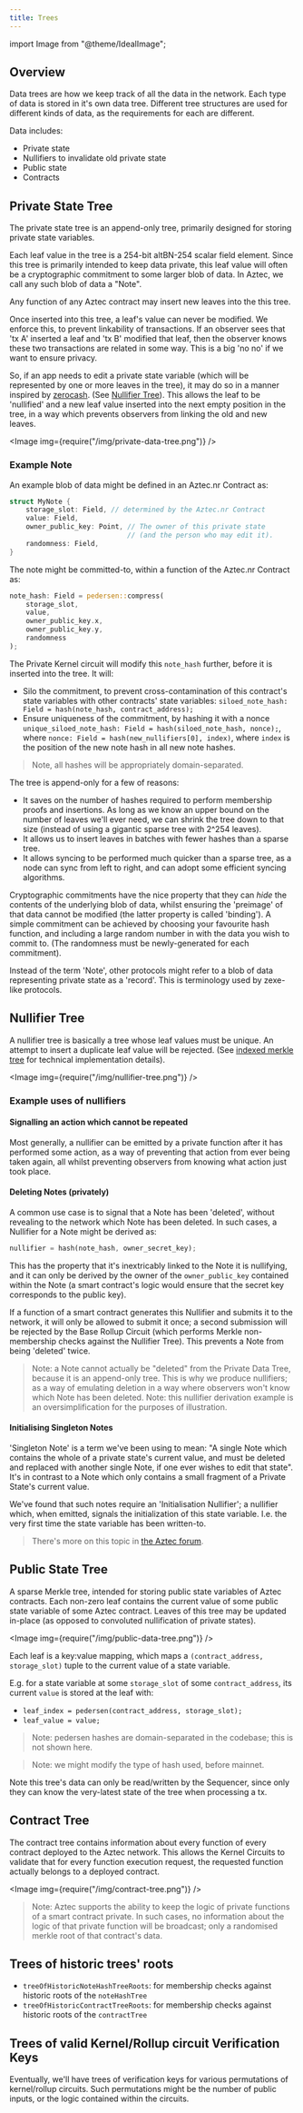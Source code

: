 ```yaml
---
title: Trees
---
```


import Image from "@theme/IdealImage";

## Overview

Data trees are how we keep track of all the data in the network. Each type of data is stored in it's own data tree. Different tree structures are used for different kinds of data, as the requirements for each are different.

Data includes:

- Private state
- Nullifiers to invalidate old private state
- Public state
- Contracts

## Private State Tree

The private state tree is an append-only tree, primarily designed for storing private state variables.

Each leaf value in the tree is a 254-bit altBN-254 scalar field element. Since this tree is primarily intended to keep data private, this leaf value will often be a cryptographic commitment to some larger blob of data. In Aztec, we call any such blob of data a "Note".

Any function of any Aztec contract may insert new leaves into the this tree.

Once inserted into this tree, a leaf's value can never be modified. We enforce this, to prevent linkability of transactions. If an observer sees that 'tx A' inserted a leaf and 'tx B' modified that leaf, then the observer knows these two transactions are related in some way. This is a big 'no no' if we want to ensure privacy.

So, if an app needs to edit a private state variable (which will be represented by one or more leaves in the tree), it may do so in a manner inspired by [zerocash](http://zerocash-project.org/media/pdf/zerocash-extended-20140518.pdf). (See [Nullifier Tree](#nullifier-tree)). This allows the leaf to be 'nullified' and a new leaf value inserted into the next empty position in the tree, in a way which prevents observers from linking the old and new leaves.

<Image img={require("/img/private-data-tree.png")} />

<!-- TODO: consider separating Note and Nullifier examples into their own doc, because it's actually a very large topic in itself, and can be expanded upon in much more detail than shown here. -->

### Example Note

An example blob of data might be defined in an Aztec.nr Contract as:

```rust
struct MyNote {
    storage_slot: Field, // determined by the Aztec.nr Contract
    value: Field,
    owner_public_key: Point, // The owner of this private state
                             // (and the person who may edit it).
    randomness: Field,
}
```

The note might be committed-to, within a function of the Aztec.nr Contract as:

```rust
note_hash: Field = pedersen::compress(
    storage_slot,
    value,
    owner_public_key.x,
    owner_public_key.y,
    randomness
);
```

The Private Kernel circuit will modify this `note_hash` further, before it is inserted into the tree. It will:

- Silo the commitment, to prevent cross-contamination of this contract's state variables with other contracts' state variables:
  `siloed_note_hash: Field = hash(note_hash, contract_address);`
- Ensure uniqueness of the commitment, by hashing it with a nonce
  `unique_siloed_note_hash: Field = hash(siloed_note_hash, nonce);`, where `nonce: Field = hash(new_nullifiers[0], index)`, where `index` is the position of the new note hash in all new note hashes.

> Note, all hashes will be appropriately domain-separated.

The tree is append-only for a few of reasons:

- It saves on the number of hashes required to perform membership proofs and insertions. As long as we know an upper bound on the number of leaves we'll ever need, we can shrink the tree down to that size (instead of using a gigantic sparse tree with 2^254 leaves).
- It allows us to insert leaves in batches with fewer hashes than a sparse tree.
- It allows syncing to be performed much quicker than a sparse tree, as a node can sync from left to right, and can adopt some efficient syncing algorithms.

Cryptographic commitments have the nice property that they can _hide_ the contents of the underlying blob of data, whilst ensuring the
'preimage' of that data cannot be modified (the latter property is called 'binding'). A simple commitment can be achieved by choosing your favourite hash function, and including a large random number in with the data you wish to commit to. (The randomness must be newly-generated for each commitment).

Instead of the term 'Note', other protocols might refer to a blob of data representing private state as a 'record'. This is terminology used by zexe-like protocols.

## Nullifier Tree

A nullifier tree is basically a tree whose leaf values must be unique. An attempt to insert a duplicate leaf value will be rejected. (See [indexed merkle tree](./indexed_merkle_tree) for technical implementation details).

<Image img={require("/img/nullifier-tree.png")} />

### Example uses of nullifiers

#### Signalling an action which cannot be repeated

Most generally, a nullifier can be emitted by a private function after it has performed some action, as a way of preventing that action from ever being taken again, all whilst preventing observers from knowing what action just took place.

#### Deleting Notes (privately)

A common use case is to signal that a Note has been 'deleted', without revealing to the network which Note has been deleted. In such cases, a Nullifier for a Note might be derived as:

```rust
nullifier = hash(note_hash, owner_secret_key);
```

This has the property that it's inextricably linked to the Note it is nullifying, and it can only be derived by the owner of the `owner_public_key` contained within the Note (a smart contract's logic would ensure that the secret key corresponds to the public key).

If a function of a smart contract generates this Nullifier and submits it to the network, it will only be allowed to submit it once; a second submission will be rejected by the Base Rollup Circuit (which performs Merkle non-membership checks against the Nullifier Tree). This prevents a Note from being 'deleted' twice.

> Note: a Note cannot actually be "deleted" from the Private Data Tree, because it is an append-only tree. This is why we produce nullifiers; as a way of emulating deletion in a way where observers won't know which Note has been deleted.
> Note: this nullifier derivation example is an oversimplification for the purposes of illustration.

#### Initialising Singleton Notes

'Singleton Note' is a term we've been using to mean: "A single Note which contains the whole of a private state's current value, and must be deleted and replaced with another single Note, if one ever wishes to edit that state". It's in contrast to a Note which only contains a small fragment of a Private State's current value. <!-- TODO: write about fragmented private state, somewhere. -->

We've found that such notes require an 'Initialisation Nullifier'; a nullifier which, when emitted, signals the initialization of this state variable. I.e. the very first time the state variable has been written-to.

> There's more on this topic in [the Aztec forum](https://discourse.aztec.network/t/utxo-syntax-2-initialising-singleton-utxos/47).

## Public State Tree

A sparse Merkle tree, intended for storing public state variables of Aztec contracts. Each non-zero leaf contains the current value of some public state variable of some Aztec contract. Leaves of this tree may be updated in-place (as opposed to convoluted nullification of private states).

<Image img={require("/img/public-data-tree.png")} />

Each leaf is a key:value mapping, which maps a `(contract_address, storage_slot)` tuple to the current value of a state variable.

E.g. for a state variable at some `storage_slot` of some `contract_address`, its current `value` is stored at the leaf with:

- `leaf_index = pedersen(contract_address, storage_slot);`
- `leaf_value = value;`

> Note: pedersen hashes are domain-separated in the codebase; this is not shown here.

> Note: we might modify the type of hash used, before mainnet.

Note this tree's data can only be read/written by the Sequencer, since only they can know the very-latest state of the tree when processing a tx.

## Contract Tree

The contract tree contains information about every function of every contract deployed to the Aztec network. This allows the Kernel Circuits to validate that for every function execution request, the requested function actually belongs to a deployed contract.

<Image img={require("/img/contract-tree.png")} />

> Note: Aztec supports the ability to keep the logic of private functions of a smart contract private. In such cases, no information about the logic of that private function will be broadcast; only a randomised merkle root of that contract's data.

## Trees of historic trees' roots

- `treeOfHistoricNoteHashTreeRoots`: for membership checks against historic roots of the `noteHashTree`
- `treeOfHistoricContractTreeRoots`: for membership checks against historic roots of the `contractTree`

## Trees of valid Kernel/Rollup circuit Verification Keys

Eventually, we'll have trees of verification keys for various permutations of kernel/rollup circuits. Such permutations might be the number of public inputs, or the logic contained within the circuits.

